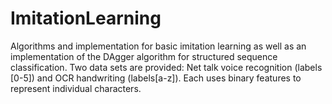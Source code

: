 # ImitationLearning
Algorithms and implementation for basic imitation learning as well as an implementation of the DAgger algorithm for structured sequence classification. Two data sets are provided: Net talk voice recognition (labels [0-5]) and OCR handwriting (labels[a-z]). Each uses binary features to represent individual characters.
